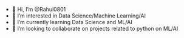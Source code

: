 - 👋 Hi, I’m @Rahul0801
- 👀 I’m interested in Data Science/Machine Learning/AI
- 🌱 I’m currently learning Data Science and ML/AI
- 💞️ I’m looking to collaborate on projects related to python on ML/AI

<!---
Rahul0801/Rahul0801 is a ✨ special ✨ repository because its `README.md` (this file) appears on your GitHub profile.
You can click the Preview link to take a look at your changes.
--->

